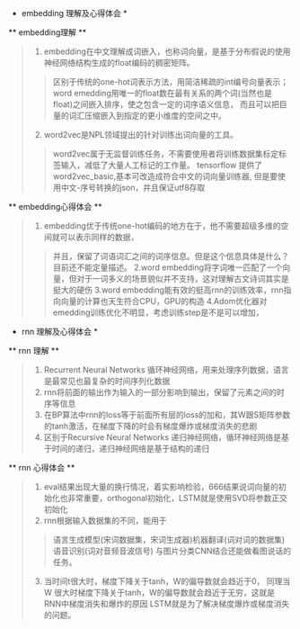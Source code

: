 * embedding 理解及心得体会 *

** embedding理解 **

> 1. embedding在中文理解成词嵌入，也称词向量，是基于分布假说的使用神经网络结构生成的float编码的稠密矩阵。
>> 区别于传统的one-hot词表示方法，用简洁稀疏的int编号向量表示；
>> word emedding用唯一的float数在最有关系的两个词(当然也是float)之间嵌入排序，使之包含一定的词序语义信息，
>> 而且可以把巨量的词汇压缩嵌入到指定的更小维度的空间之中。
> 2. word2vec是NPL领域提出的针对训练出词向量的工具。
>> word2vec属于无监督训练任务，不需要使用者将训练数据集标定标签输入，减低了大量人工标记的工作量。
>>  tensorflow 提供了word2vec_basic,基本可改造成符合中文的词向量训练器,
>>  但是要使用中文-序号转换的json，并且保证utf8存取

** embedding心得体会 **

> 1. embedding优于传统one-hot编码的地方在于，他不需要超级多维的空间就可以表示同样的数据，
>> 并且，保留了词语词汇之间的词序信息。但是这个信息具体是什么？目前还不能定量描述。
> 2.word embedding将字词唯一匹配了一个向量，但对于一词多义的场景貌似并不支持，这对理解古文诗词其实是挺大的硬伤
> 3.word embedding能有效的挺高rnn的训练效率，rnn指向向量的计算也天生符合CPU，GPU的构造
> 4.Adom优化器对emedding训练优化不明显，考虑训练step是不是可以增加，

* rnn 理解及心得体会 *

** rnn 理解 **

> 1. Recurrent Neural Networks 循环神经网络，用来处理序列数据，语言是最常见也最复杂的时间序列化数据
> 2. rnn将前面的输出作为输入的一部分影响到输出，保留了元素之间的时序等信息
> 3. 在BP算法中rnn的loss等于前面所有层的loss的加和，其W跟S矩阵参数的tanh激活，在梯度下降的时会有梯度爆炸或梯度消失的悲剧
> 4. 区别于Recursive Neural Networks 递归神经网络，循环神经网络是基于时间的递归，递归神经网络是基于结构的递归

** rnn 心得体会 **

> 1. eval结果出现大量的换行情况，着实影响检验，666结果说词向量的初始化也非常重要，orthogonal初始化，LSTM就是使用SVD将参数正交初始化
> 2. rnn根据输入数据集的不同，能用于
>>   语言生成模型(宋词数据集，宋词生成器)机器翻译(词对词的数据集)语音识别(词对音频音波信号)
>>   与图片分类CNN结合还能做看图说话的任务。
> 3. 当时间t很大时，梯度下降关于tanh，W的偏导数就会趋近于0，
     同理当 W 很大时梯度下降关于tanh，W的偏导数就会趋近于无穷，这就是RNN中梯度消失和爆炸的原因
     LSTM就是为了解决梯度爆炸或梯度消失的问题。
